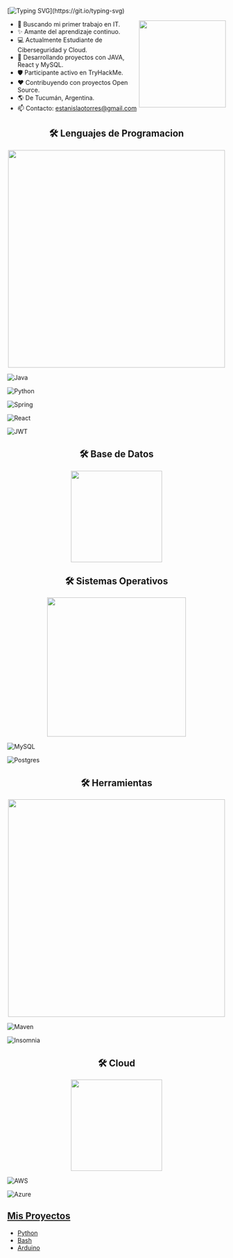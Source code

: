 [![Typing SVG](https://readme-typing-svg.herokuapp.com?font=Hack&color=%3a46fb&lines=Hola+%F0%9F%91%8B+Soy+Estanislao!!)](https://git.io/typing-svg)

<picture> <img align="right" src="https://github.com/7oSkaaa/7oSkaaa/blob/main/Images/Right_Side.gif?raw=true" width = 200px></picture>

- 🎯 Buscando mi primer trabajo en IT.
- ✨ Amante del aprendizaje continuo.
- 💻 Actualmente Estudiante de Ciberseguridad y Cloud.
- 🚀 Desarrollando proyectos con JAVA, React y MySQL.
- 🛡 Participante activo en TryHackMe.
- ❤️ Contribuyendo con proyectos Open Source.
- 🌎 De Tucumán, Argentina.
- 📫 Contacto: estanislaotorres@gmail.com

<!--End Intro-->


<h2 align="center">🛠 Lenguajes de Programacion </h2>
<p align="center">
<img width="500px" src="https://skillicons.dev/icons?i=java,react,spring,maven,py&perline=9" />

![Java](https://img.shields.io/badge/java-%23ED8B00.svg?style=for-the-badge&logo=openjdk&logoColor=white)

![Python](https://img.shields.io/badge/python-3670A0?style=for-the-badge&logo=python&logoColor=ffdd54)

![Spring](https://img.shields.io/badge/spring-%236DB33F.svg?style=for-the-badge&logo=spring&logoColor=white)

  ![React](https://img.shields.io/badge/react-%2320232a.svg?style=for-the-badge&logo=react&logoColor=%2361DAFB)
  
  
  
  ![JWT](https://img.shields.io/badge/JWT-black?style=for-the-badge&logo=JSON%20web%20tokens)
  
</p>
<h2 align="center">🛠 Base de Datos </h2>
<p align="center">
<img width="210px" src="https://skillicons.dev/icons?i=mysql,postgres&perline=9" />
</p>
<h2 align="center">🛠 Sistemas Operativos </h2>
<p align="center">
<img width="320px" src="https://skillicons.dev/icons?i=kali,linux,windows&perline=9" />
  
  ![MySQL](https://img.shields.io/badge/mysql-4479A1.svg?style=for-the-badge&logo=mysql&logoColor=white)
  
  ![Postgres](https://img.shields.io/badge/postgres-%23316192.svg?style=for-the-badge&logo=postgresql&logoColor=white)
  
</p>
<h2 align="center">🛠 Herramientas </h2>
<p align="center">
<img width="500px" src="https://skillicons.dev/icons?i=git,github,vscode,visualstudio,postman&perline=9" />

  ![Maven](https://img.shields.io/badge/apachemaven-C71A36.svg?style=for-the-badge&logo=apachemaven&logoColor=white)
  
  ![Insomnia](https://img.shields.io/badge/Insomnia-black?style=for-the-badge&logo=insomnia&logoColor=5849BE)
  
</p>
<h2 align="center">🛠 Cloud </h2>
<p align="center">
<img width="210px" src="https://skillicons.dev/icons?i=aws,azure&perline=9" />
  
  ![AWS](https://img.shields.io/badge/AWS-%23FF9900.svg?style=for-the-badge&logo=amazon-aws&logoColor=white)
    
  ![Azure](https://img.shields.io/badge/azure-%230072C6.svg?style=for-the-badge&logo=microsoftazure&logoColor=white)
</p>

## [Mis Proyectos](https://github.com/Marto-EndPoint/herramientas)

- [Python](https://github.com/Marto-EndPoint/herramientas/tree/main/Python)
- [Bash](https://github.com/Marto-EndPoint/herramientas/tree/main/Bash)
- [Arduino](https://github.com/Marto-EndPoint/herramientas/tree/main/Arduino)
